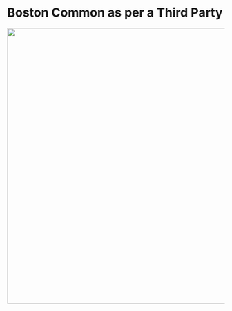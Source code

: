 # Boston Common as per a Third Party

<img src="./images/Boston%20Common%20as%20per%20a%20Third%20Party.jpg" width="640" />
